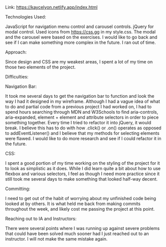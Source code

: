 Link: https://kaycelyon.netlify.app/index.html

Technologies Used:

JavaScript for navigation menu control and carousel controls. jQuery for modal control. Used icons from https://css.gg in my style.css. The modal and the carousel were based on the exercises. I would like to go back and see if I can make something more complex in the future. I ran out of time.

Approach:

Since design and CSS are my weakest areas, I spent a lot of my time on those two elements of the project. 

Difficulties:

Navigation Bar:

It took me several days to get the navigation bar to function and look the way I had it designed in my wireframe. Although I had a vague idea of what to do and partial code from a previous project I had worked on, I had to spend hours searching through MDN and W3Schools to find aria-controls, aria-expanded, element + element and attribute selectors in order to piece something together. Every time I tried to refactor it into jQuery, it would break. I believe this has to do with how .click() or .on() operates as opposed to addEventListener() and I believe that my methods for selecting elements were flawed. I would like to do more research and see if I could refactor it in the future.

CSS:

I spent a good portion of my time working on the styling of the project for it to look as simplistic as it does. While I did learn quite a bit about how to use flexbox and various selectors, I feel as though I need more practice since it still took me several days to make something that looked half-way decent.

Committing:

I need to get out of the habit of worrying about my unfinished code being looked at by others. It is what held me back from making commits throughout the week, and likely cost me passing the project at this point.

Reaching out to IA and Instructors:

There were several points where I was running up against severe problems that could have been solved much sooner had I just reached out to an instructor. I will not make the same mistake again.

